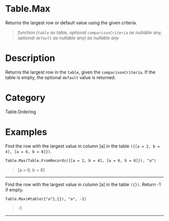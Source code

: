 ﻿# Table.Max
Returns the largest row or default value using the given criteria.
> _function (<code>table</code> as table, optional <code>comparisonCriteria</code> as nullable any, optional <code>default</code> as nullable any) as nullable any_
# Description 
Returns the largest row in the <code>table</code>, given the <code>comparisonCriteria</code>. If the table is empty, the optional <code>default</code> value is returned. 

# Category 
Table.Ordering
# Examples 
Find the row with the largest value in column [a] in the table <code>({[a = 2, b = 4], [a = 6, b = 8]})</code>.
```
Table.Max(Table.FromRecords({[a = 2, b = 4], [a = 6, b = 8]}), "a")
```
> [a = 6, b = 8]
***
Find the row with the largest value in column [a] in the table <code>({})</code>. Return -1 if empty.
```
Table.Max(#table({"a"},{}), "a", -1)
```
> -1
***
